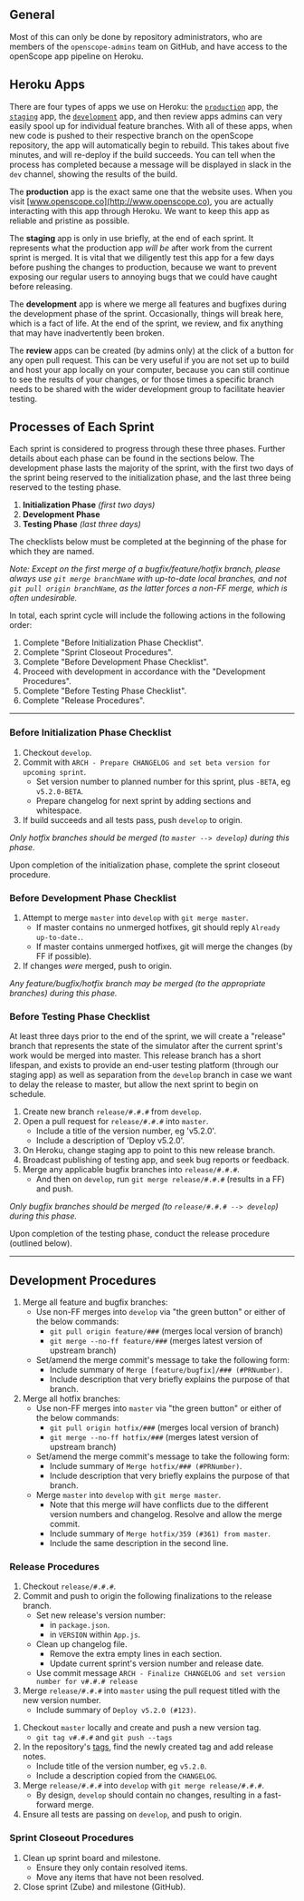 ## General
Most of this can only be done by repository administrators, who are members of the `openscope-admins` team on GitHub, and have access to the openScope app pipeline on Heroku.

## Heroku Apps
There are four types of apps we use on Heroku: the [`production`](https://openscope-prod.herokuapp.com/) app, the [`staging`](https://openscope-staging.herokuapp.com/) app, the [`development`](https://openscope-dev.herokuapp.com/) app, and then review apps admins can very easily spool up for individual feature branches. With all of these apps, when new code is pushed to their respective branch on the openScope repository, the app will automatically begin to rebuild. This takes about five minutes, and will re-deploy if the build succeeds. You can tell when the process has completed because a message will be displayed in slack in the `dev` channel, showing the results of the build.

The __production__ app is the exact same one that the website uses. When you visit [www.openscope.co](http://www.openscope.co), you are actually interacting with this app through Heroku. We want to keep this app as reliable and pristine as possible.

The __staging__ app is only in use briefly, at the end of each sprint. It represents what the production app _will be_ after work from the current sprint is merged. It is vital that we diligently test this app for a few days before pushing the changes to production, because we want to prevent exposing our regular users to annoying bugs that we could have caught before releasing.

The __development__ app is where we merge all features and bugfixes during the development phase of the sprint. Occasionally, things will break here, which is a fact of life. At the end of the sprint, we review, and fix anything that may have inadvertently been broken.

The __review__ apps can be created (by admins only) at the click of a button for any open pull request. This can be very useful if you are not set up to build and host your app locally on your computer, because you can still continue to see the results of your changes, or for those times a specific branch needs to be shared with the wider development group to facilitate heavier testing.

## Processes of Each Sprint
Each sprint is considered to progress through these three phases. Further details about each phase can be found in the sections below. The development phase lasts the majority of the sprint, with the first two days of the sprint being reserved to the initialization phase, and the last three being reserved to the testing phase.

1. __Initialization Phase__ _(first two days)_
1. __Development Phase__
1. __Testing Phase__ _(last three days)_

The checklists below must be completed at the beginning of the phase for which they are named.

_Note: Except on the first merge of a bugfix/feature/hotfix branch, please always use `git merge branchName` with up-to-date local branches, and not `git pull origin branchName`, as the latter forces a non-FF merge, which is often undesirable._

In total, each sprint cycle will include the following actions in the following order:

1. Complete "Before Initialization Phase Checklist".
1. Complete "Sprint Closeout Procedures".
1. Complete "Before Development Phase Checklist".
1. Proceed with development in accordance with the "Development Procedures".
1. Complete "Before Testing Phase Checklist".
1. Complete "Release Procedures".

---

### Before Initialization Phase Checklist
1. Checkout `develop`.
1. Commit with `ARCH - Prepare CHANGELOG and set beta version for upcoming sprint`.
    - Set version number to planned number for this sprint, plus `-BETA`, eg `v5.2.0-BETA`.
    - Prepare changelog for next sprint by adding sections and whitespace.
1. If build succeeds and all tests pass, push `develop` to origin.

_Only hotfix branches should be merged (to `master --> develop`) during this phase._

Upon completion of the initialization phase, complete the sprint closeout procedure.

### Before Development Phase Checklist
1. Attempt to merge `master` into `develop` with `git merge master`.
    - If master contains no unmerged hotfixes, git should reply `Already up-to-date.`.
    - If master contains unmerged hotfixes, git will merge the changes (by FF if possible).
1. If changes _were_ merged, push to origin.

_Any feature/bugfix/hotfix branch may be merged (to the appropriate branches) during this phase._

### Before Testing Phase Checklist
At least three days prior to the end of the sprint, we will create a "release" branch that represents the state of the simulator after the current sprint's work would be merged into master. This release branch has a short lifespan, and exists to provide an end-user testing platform (through our staging app) as well as separation from the `develop` branch in case we want to delay the release to master, but allow the next sprint to begin on schedule.

1. Create new branch `release/#.#.#` from `develop`.
1. Open a pull request for `release/#.#.#` into `master`.
    - Include a title of the version number, eg 'v5.2.0'.
    - Include a description of 'Deploy v5.2.0'.
1. On Heroku, change staging app to point to this new release branch.
1. Broadcast publishing of testing app, and seek bug reports or feedback.
1. Merge any applicable bugfix branches into `release/#.#.#`.
    - And then on `develop`, run `git merge release/#.#.#` (results in a FF) and push.

_Only bugfix branches should be merged (to `release/#.#.# --> develop`) during this phase._

Upon completion of the testing phase, conduct the release procedure (outlined below).

---

## Development Procedures
1. Merge all feature and bugfix branches:
    - Use non-FF merges into `develop` via "the green button" or either of the below commands:
        - `git pull origin feature/###` (merges local version of branch)
        - `git merge --no-ff feature/###` (merges latest version of upstream branch)
    - Set/amend the merge commit's message to take the following form:
        - Include summary of `Merge [feature/bugfix]/### (#PRNumber)`.
        - Include description that very briefly explains the purpose of that branch.
1. Merge all hotfix branches:
    - Use non-FF merges into `master` via "the green button" or either of the below commands:
        - `git pull origin hotfix/###` (merges local version of branch)
        - `git merge --no-ff hotfix/###` (merges latest version of upstream branch)
    - Set/amend the merge commit's message to take the following form:
        - Include summary of `Merge hotfix/### (#PRNumber)`.
        - Include description that very briefly explains the purpose of that branch.
    - Merge `master` into `develop` with `git merge master`.
        - Note that this merge _will_ have conflicts due to the different version numbers and changelog. Resolve and allow the merge commit.
        - Include summary of `Merge hotfix/359 (#361) from master`.
        - Include the same description in the second line.

### Release Procedures
1. Checkout `release/#.#.#`.
1. Commit and push to origin the following finalizations to the release branch.
    - Set new release's version number:
        - in `package.json`.
        - in `VERSION` within `App.js`.
    - Clean up changelog file.
        - Remove the extra empty lines in each section.
        - Update current sprint's version number and release date.
    - Use commit message `ARCH - Finalize CHANGELOG and set version number for v#.#.# release`
1. Merge `release/#.#.#` into `master` using the pull request titled with the new version number.
    - Include summary of `Deploy v5.2.0 (#123)`.
<!-- 1. Push `develop` and `release/#.#.#` to origin. -->
1. Checkout `master` locally and create and push a new version tag.
    - `git tag v#.#.#` and `git push --tags`
1. In the repository's [tags](https://github.com/openscope/openscope/tags), find the newly created tag and add release notes.
    - Include title of the version number, eg `v5.2.0`.
    - Include a description copied from the `CHANGELOG`.
1. Merge `release/#.#.#` into `develop` with `git merge release/#.#.#`.
    - By design, `develop` should contain no changes, resulting in a fast-forward merge.
1. Ensure all tests are passing on `develop`, and push to origin.

### Sprint Closeout Procedures
1. Clean up sprint board and milestone.
    - Ensure they only contain resolved items.
    - Move any items that have not been resolved.
1. Close sprint (Zube) and milestone (GitHub).

